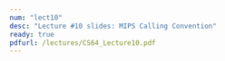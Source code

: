```yaml
---
num: "lect10"
desc: "Lecture #10 slides: MIPS Calling Convention"
ready: true
pdfurl: /lectures/CS64_Lecture10.pdf
---
```


